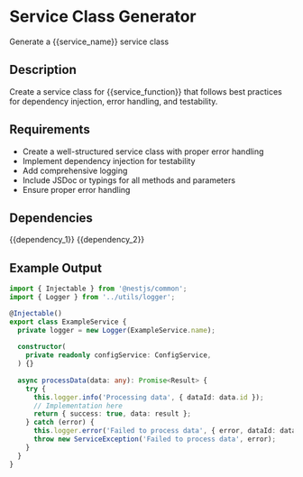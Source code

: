 # Service Class Generator
Generate a {{service_name}} service class

## Description
Create a service class for {{service_function}} that follows best practices for dependency injection, error handling, and testability.

## Requirements
- Create a well-structured service class with proper error handling
- Implement dependency injection for testability
- Add comprehensive logging
- Include JSDoc or typings for all methods and parameters
- Ensure proper error handling

## Dependencies
{{dependency_1}}
{{dependency_2}}

## Example Output
```typescript
import { Injectable } from '@nestjs/common';
import { Logger } from '../utils/logger';

@Injectable()
export class ExampleService {
  private logger = new Logger(ExampleService.name);
  
  constructor(
    private readonly configService: ConfigService,
  ) {}
  
  async processData(data: any): Promise<Result> {
    try {
      this.logger.info('Processing data', { dataId: data.id });
      // Implementation here
      return { success: true, data: result };
    } catch (error) {
      this.logger.error('Failed to process data', { error, dataId: data?.id });
      throw new ServiceException('Failed to process data', error);
    }
  }
} 